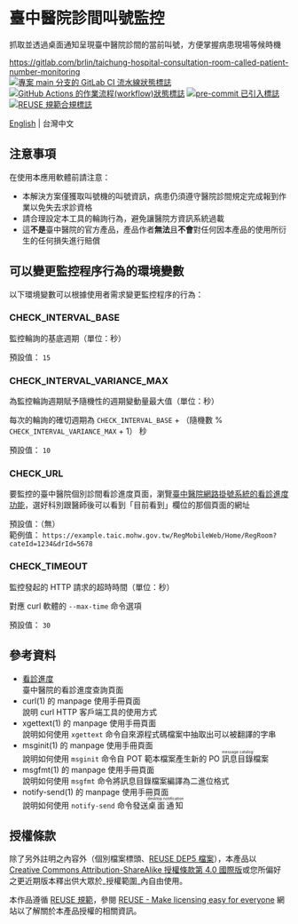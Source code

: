 # 臺中醫院診間叫號監控

抓取並透過桌面通知呈現臺中醫院診間的當前叫號，方便掌握病患現場等候時機

<https://gitlab.com/brlin/taichung-hospital-consultation-room-called-patient-number-monitoring>  
[![專案 `main` 分支的 GitLab CI 流水線狀態標誌](https://gitlab.com/brlin/taichung-hospital-consultation-room-called-patient-number-monitoring/badges/main/pipeline.svg?ignore_skipped=true "點擊本標誌以查看 GitLab CI 流水線的詳細狀態")](https://gitlab.com/brlin/taichung-hospital-consultation-room-called-patient-number-monitoring/-/pipelines) [![GitHub Actions 的作業流程(workflow)狀態標誌](https://github.com/brlin-tw/taichung-hospital-consultation-room-called-patient-number-monitoring/actions/workflows/check-potential-problems.yml/badge.svg "GitHub Actions 的作業流程(workflow)狀態")](https://github.com/brlin-tw/taichung-hospital-consultation-room-called-patient-number-monitoring/actions/workflows/check-potential-problems.yml) [![pre-commit 已引入標誌](https://img.shields.io/badge/pre--commit-enabled-brightgreen?logo=pre-commit&logoColor=white "本專案使用 pre-commit 工具來檢查潛在問題")](https://pre-commit.com/) [![REUSE 規範合規標誌](https://api.reuse.software/badge/gitlab.com/brlin/taichung-hospital-consultation-room-called-patient-number-monitoring "本專案遵循 REUSE 規範以減少軟體授權成本")](https://api.reuse.software/info/gitlab.com/brlin/taichung-hospital-consultation-room-called-patient-number-monitoring)

[English](README.md) | 台灣中文

## 注意事項

在使用本應用軟體前請注意：

* 本解決方案僅獲取叫號機的叫號資訊，病患仍須遵守醫院診間規定完成報到作業以免失去求診資格
* 請合理設定本工具的輪詢行為，避免讓醫院方資訊系統過載
* 這**不是**臺中醫院的官方產品，產品作者**無法**且**不會**對任何因本產品的使用所衍生的任何損失進行賠償

## 可以變更監控程序行為的環境變數

以下環境變數可以根據使用者需求變更監控程序的行為：

### CHECK_INTERVAL_BASE

監控輪詢的基底週期（單位：秒）

預設值： `15`

### CHECK_INTERVAL_VARIANCE_MAX

為監控輪詢週期賦予隨機性的週期變動量最大值（單位：秒）

每次的輪詢的確切週期為 `CHECK_INTERVAL_BASE` + （隨機數 % `CHECK_INTERVAL_VARIANCE_MAX` + 1） 秒

預設值： `10`

### CHECK_URL

要監控的臺中醫院個別診間看診進度頁面，瀏覽[臺中醫院網路掛號系統的看診進度功能](https://www03.taic.mohw.gov.tw/RegMobileWeb/Home/RegRoomList?Flag=Y)，選好科別跟醫師後可以看到「目前看到」欄位的那個頁面的網址

預設值：（無）  
範例值： `https://example.taic.mohw.gov.tw/RegMobileWeb/Home/RegRoom?cateId=1234&drId=5678`

### CHECK_TIMEOUT

監控發起的 HTTP 請求的超時時間（單位：秒）

對應 curl 軟體的 `--max-time` 命令選項

預設值： `30`

## 參考資料

* [看診進度](https://www03.taic.mohw.gov.tw/RegMobileWeb/Home/RegRoomList?Flag=Y)  
  臺中醫院的看診進度查詢頁面
* curl(1) 的 manpage 使用手冊頁面  
  說明 curl HTTP 客戶端工具的使用方式
* xgettext(1) 的 manpage 使用手冊頁面  
  說明如何使用 `xgettext` 命令自來源程式碼檔案中抽取出可以被翻譯的字串
* msginit(1) 的 manpage 使用手冊頁面  
  說明如何使用 `msginit` 命令自 POT 範本檔案產生新的 PO <ruby>訊息目錄<rp>(</rp><rt>message catalog</rt><rp>)</rp></ruby>檔案
* msgfmt(1) 的 manpage 使用手冊頁面  
  說明如何使用 `msgfmt` 命令將訊息目錄檔案編譯為二進位格式
* notify-send(1) 的 manpage 使用手冊頁面  
  說明如何使用 `notify-send` 命令發送<ruby>桌面通知<rp>(</rp><rt>desktop notification</rt><rp>)</rp></ruby>

## 授權條款

除了另外註明之內容外（個別檔案標頭、[REUSE DEP5 檔案](.reuse/dep5)），本產品以 [Creative Commons Attribution-ShareAlike 授權條款第 4.0 國際版](https://creativecommons.org/licenses/by-sa/4.0/)或您所偏好之更近期版本釋出供大眾於_授權範圍_內自由使用。

本作品遵循 [REUSE 規範](https://reuse.software/spec/)，參閱 [REUSE - Make licensing easy for everyone](https://reuse.software/) 網站以了解關於本產品授權的相關資訊。
